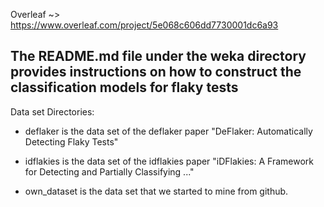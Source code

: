 Overleaf ~> https://www.overleaf.com/project/5e068c606dd7730001dc6a93

## The README.md file under the <b>weka directory</b> provides instructions on how to construct the classification models for flaky tests

Data set Directories:

  - deflaker is the data set of the deflaker paper "DeFlaker: Automatically
Detecting Flaky Tests"

  - idflakies is the data set of the idflakies paper "iDFlakies: A
Framework for Detecting and Partially Classifying ..."

  - own_dataset is the data set that we started to mine from github.
  


